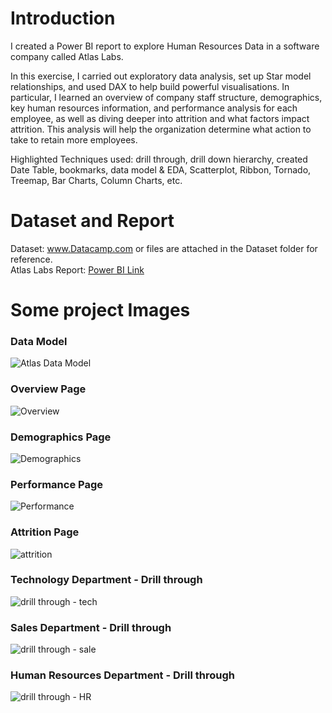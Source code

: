# Introduction #
I created a Power BI report to explore Human Resources Data in a software company called Atlas Labs.

In this exercise, I carried out exploratory data analysis, set up Star model relationships, and used DAX to help build powerful visualisations. In particular, I learned an overview of company staff structure, demographics, key human resources information, and performance analysis for each employee, as well as diving deeper into attrition and what factors impact attrition. This analysis will help the organization determine what action to take to retain more employees.

Highlighted Techniques used: drill through, drill down hierarchy, created Date Table, bookmarks, data model & EDA, Scatterplot, Ribbon, Tornado, Treemap, Bar Charts, Column Charts, etc.

# Dataset and Report #
Dataset: www.Datacamp.com or files are attached in the Dataset folder for reference. \
Atlas Labs Report: [Power BI Link](https://app.powerbi.com/links/YAMi8VF9Pe?ctid=6efd0f20-57c8-4447-b53f-00d4992ca50b&pbi_source=linkShare&bookmarkGuid=a21e3bdf-9a4d-445e-9bfd-0fa7bbbc6c10)

# Some project Images #
### Data Model ###
![Atlas Data Model](https://github.com/Thaophuongta/Portfolios/assets/149331018/437001fa-debd-43ca-9ea2-8ae209262b83)

### Overview Page ###
![Overview](https://github.com/Thaophuongta/Portfolios/assets/149331018/8c6f183f-10b6-4ad7-9097-a4423988d833)

### Demographics Page ###
![Demographics](https://github.com/Thaophuongta/Portfolios/assets/149331018/b324aecb-5ef9-4bf6-abeb-2270bf3f9a1c)

### Performance Page ###
![Performance](https://github.com/Thaophuongta/Portfolios/assets/149331018/02850f90-2799-4652-8672-d38c05b2f0fa)

### Attrition Page ###
![attrition](https://github.com/Thaophuongta/Portfolios/assets/149331018/a50db261-f4c3-4d98-992c-dfd052f183e5)

### Technology Department - Drill through ###
![drill through - tech](https://github.com/Thaophuongta/Portfolios/assets/149331018/4788170d-fc3b-435f-8ccd-edc2e67b409e)

### Sales Department - Drill through ###
![drill through - sale](https://github.com/Thaophuongta/Portfolios/assets/149331018/b3f36fd0-0568-4974-bd98-4dd619caf814)

### Human Resources Department - Drill through ###
![drill through - HR](https://github.com/Thaophuongta/Portfolios/assets/149331018/4bad2c83-7fd6-4bc3-bec0-64627f132548)
